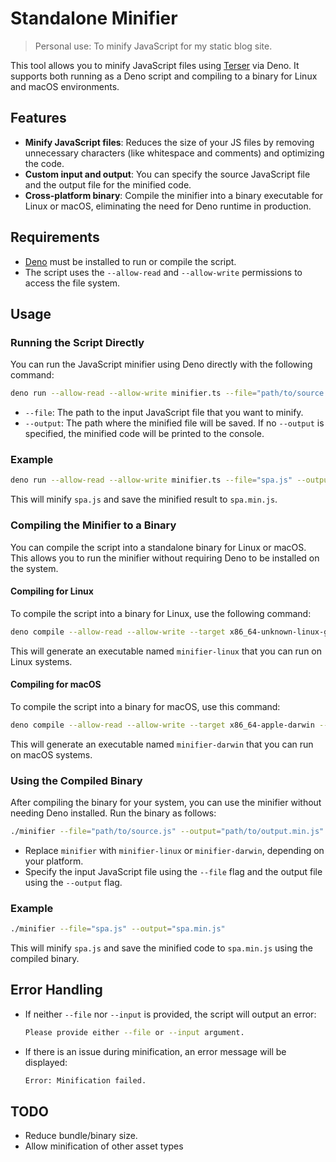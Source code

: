 # Standalone Minifier 

> Personal use: To minify JavaScript for my static blog site.

This tool allows you to minify JavaScript files using [Terser](https://terser.org/) via Deno. It supports both running as a Deno script and compiling to a binary for Linux and macOS environments.

## Features
- **Minify JavaScript files**: Reduces the size of your JS files by removing unnecessary characters (like whitespace and comments) and optimizing the code.
- **Custom input and output**: You can specify the source JavaScript file and the output file for the minified code.
- **Cross-platform binary**: Compile the minifier into a binary executable for Linux or macOS, eliminating the need for Deno runtime in production.

## Requirements
- [Deno](https://deno.land/#installation) must be installed to run or compile the script.
- The script uses the `--allow-read` and `--allow-write` permissions to access the file system.

## Usage

### Running the Script Directly

You can run the JavaScript minifier using Deno directly with the following command:

```bash
deno run --allow-read --allow-write minifier.ts --file="path/to/source.js" --output="path/to/output.min.js"
```

- `--file`: The path to the input JavaScript file that you want to minify.
- `--output`: The path where the minified file will be saved. If no `--output` is specified, the minified code will be printed to the console.

### Example

```bash
deno run --allow-read --allow-write minifier.ts --file="spa.js" --output="spa.min.js"
```

This will minify `spa.js` and save the minified result to `spa.min.js`.

### Compiling the Minifier to a Binary

You can compile the script into a standalone binary for Linux or macOS. This allows you to run the minifier without requiring Deno to be installed on the system.

#### Compiling for Linux

To compile the script into a binary for Linux, use the following command:

```bash
deno compile --allow-read --allow-write --target x86_64-unknown-linux-gnu --output ./minifier-linux minifier.ts
```

This will generate an executable named `minifier-linux` that you can run on Linux systems.

#### Compiling for macOS

To compile the script into a binary for macOS, use this command:

```bash
deno compile --allow-read --allow-write --target x86_64-apple-darwin --output ./minifier-darwin minifier.ts
```

This will generate an executable named `minifier-darwin` that you can run on macOS systems.

### Using the Compiled Binary

After compiling the binary for your system, you can use the minifier without needing Deno installed. Run the binary as follows:

```bash
./minifier --file="path/to/source.js" --output="path/to/output.min.js"
```

- Replace `minifier` with `minifier-linux` or `minifier-darwin`, depending on your platform.
- Specify the input JavaScript file using the `--file` flag and the output file using the `--output` flag.

### Example

```bash
./minifier --file="spa.js" --output="spa.min.js"
```

This will minify `spa.js` and save the minified code to `spa.min.js` using the compiled binary.

## Error Handling

- If neither `--file` nor `--input` is provided, the script will output an error:
  ```bash
  Please provide either --file or --input argument.
  ```

- If there is an issue during minification, an error message will be displayed:
  ```bash
  Error: Minification failed.
  ```

## TODO
- Reduce bundle/binary size.
- Allow minification of other asset types
